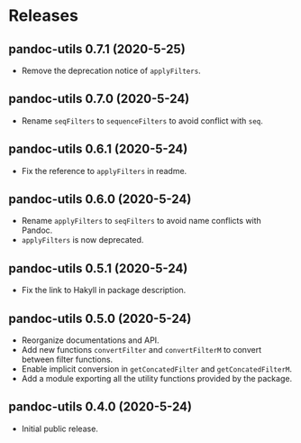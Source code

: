 # Releases

## pandoc-utils 0.7.1 (2020-5-25)

- Remove the deprecation notice of `applyFilters`.

## pandoc-utils 0.7.0 (2020-5-24)

- Rename `seqFilters` to `sequenceFilters` to avoid conflict with `seq`.

## pandoc-utils 0.6.1 (2020-5-24)

- Fix the reference to `applyFilters` in readme.

## pandoc-utils 0.6.0 (2020-5-24)

- Rename `applyFilters` to `seqFilters` to avoid name conflicts with Pandoc.
- `applyFilters` is now deprecated.

## pandoc-utils 0.5.1 (2020-5-24)

- Fix the link to Hakyll in package description.

## pandoc-utils 0.5.0 (2020-5-24)

- Reorganize documentations and API.
- Add new functions `convertFilter` and `convertFilterM` to convert between
  filter functions.
- Enable implicit conversion in `getConcatedFilter` and `getConcatedFilterM`.
- Add a module exporting all the utility functions provided by the package.

## pandoc-utils 0.4.0 (2020-5-24)

- Initial public release.
